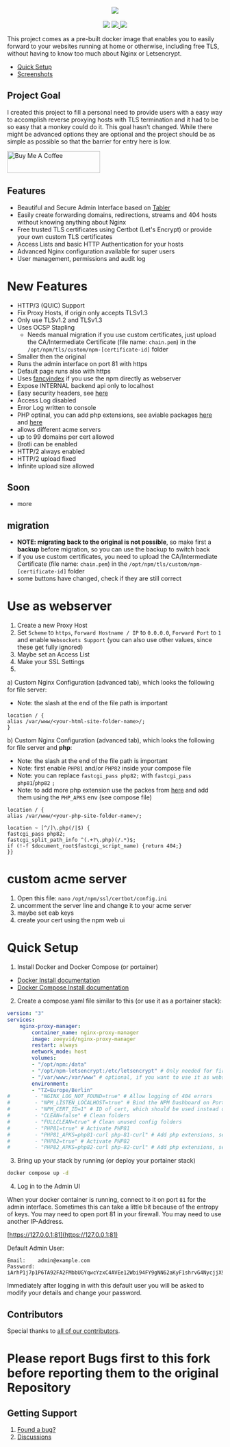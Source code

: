 <p align="center" class="items-center">
	<img src="https://nginxproxymanager.com/github.png">
	<br><br>
	<img src="https://img.shields.io/badge/version-2.9.19+-green.svg?style=for-the-badge">
	<a href="https://hub.docker.com/r/zoeyvid/nginx-proxy-manager">
		<img src="https://img.shields.io/docker/stars/zoeyvid/nginx-proxy-manager.svg?style=for-the-badge">
	</a>
	<a href="https://hub.docker.com/r/zoeyvid/nginx-proxy-manager">
		<img src="https://img.shields.io/docker/pulls/zoeyvid/nginx-proxy-manager.svg?style=for-the-badge">
	</a>
</p>


This project comes as a pre-built docker image that enables you to easily forward to your websites
running at home or otherwise, including free TLS, without having to know too much about Nginx or Letsencrypt.

- [Quick Setup](#quick-setup)
- [Screenshots](https://nginxproxymanager.com/screenshots)


## Project Goal

I created this project to fill a personal need to provide users with a easy way to accomplish reverse
proxying hosts with TLS termination and it had to be so easy that a monkey could do it. This goal hasn't changed.
While there might be advanced options they are optional and the project should be as simple as possible
so that the barrier for entry here is low.

<a href="https://www.buymeacoffee.com/jc21" target="_blank"><img src="http://public.jc21.com/github/by-me-a-coffee.png" alt="Buy Me A Coffee" style="height: 51px !important;width: 217px !important;" ></a>


## Features

- Beautiful and Secure Admin Interface based on [Tabler](https://tabler.github.io)
- Easily create forwarding domains, redirections, streams and 404 hosts without knowing anything about Nginx
- Free trusted TLS certificates using Certbot (Let's Encrypt) or provide your own custom TLS certificates
- Access Lists and basic HTTP Authentication for your hosts
- Advanced Nginx configuration available for super users
- User management, permissions and audit log


# New Features

- HTTP/3 (QUIC) Support
- Fix Proxy Hosts, if origin only accepts TLSv1.3
- Only use TLSv1.2 and TLSv1.3
- Uses OCSP Stapling
  - Needs manual migration if you use custom certificates, just upload the CA/Intermediate Certificate (file name: `chain.pem`) in the `/opt/npm/tls/custom/npm-[certificate-id]` folder
- Smaller then the original
- Runs the admin interface on port 81 with https
- Default page runs also with https
- Uses [fancyindex](https://gitHub.com/Naereen/Nginx-Fancyindex-Theme) if you use the npm directly as webserver
- Expose INTERNAL backend api only to localhost
- Easy security headers, see [here](https://github.com/GetPageSpeed/ngx_security_headers)
- Access Log disabled
- Error Log written to console
- PHP optinal, you can add php extensions, see aviable packages [here](https://pkgs.alpinelinux.org/packages?branch=edge&repo=community&arch=x86_64&name=php81-*) and [here](https://pkgs.alpinelinux.org/packages?branch=edge&repo=community&arch=x86_64&name=php82-*)
- allows different acme servers
- up to 99 domains per cert allowed
- Brotli can be enabled
- HTTP/2 always enabled
- HTTP/2 upload fixed
- Infinite upload size allowed

## Soon
- more

## migration
- **NOTE: migrating back to the original is not possible**, so make first a **backup** before migration, so you can use the backup to switch back
- if you use custom certificates, you need to upload the CA/Intermediate Certificate (file name: `chain.pem`) in the `/opt/npm/tls/custom/npm-[certificate-id]` folder
- some buttons have changed, check if they are still correct

# Use as webserver

1. Create a new Proxy Host
2. Set `Scheme` to `https`, `Forward Hostname / IP` to `0.0.0.0`, `Forward Port` to `1` and enable `Websockets Support` (you can also use other values, since these get fully ignored)
3. Maybe set an Access List
4. Make your SSL Settings
5. 
a) Custom Nginx Configuration (advanced tab), which looks the following for file server:
- Note: the slash at the end of the file path is important
```
location / {
alias /var/www/<your-html-site-folder-name>/;
}
```
b) Custom Nginx Configuration (advanced tab), which looks the following for file server and **php**:
- Note: the slash at the end of the file path is important
- Note: first enable `PHP81` and/or `PHP82` inside your compose file
- Note: you can replace `fastcgi_pass php82;` with `fastcgi_pass` `php81`/`php82` `;`
- Note: to add more php extension use the packes from [here](https://pkgs.alpinelinux.org/packages?branch=edge&repo=community&arch=x86_64&name=php8*-*) and add them using the `PHP_APKS` env (see compose file)
```
location / {
alias /var/www/<your-php-site-folder-name>/;

location ~ [^/]\.php(/|$) {
fastcgi_pass php82;
fastcgi_split_path_info ^(.+?\.php)(/.*)$;
if (!-f $document_root$fastcgi_script_name) {return 404;}
}}
```

# custom acme server
1. Open this file: `nano` `/opt/npm/ssl/certbot/config.ini`
2. uncomment the server line and change it to your acme server
3. maybe set eab keys
4. create your cert using the npm web ui

# Quick Setup

1. Install Docker and Docker Compose (or portainer)

- [Docker Install documentation](https://docs.docker.com/engine)
- [Docker Compose Install documentation](https://docs.docker.com/compose/install/linux)

2. Create a compose.yaml file similar to this (or use it as a portainer stack):

```yml
version: "3"
services:
    nginx-proxy-manager:
        container_name: nginx-proxy-manager
        image: zoeyvid/nginx-proxy-manager
        restart: always
        network_mode: host
        volumes:
        - "/opt/npm:/data"
        - "/opt/npm-letsencrypt:/etc/letsencrypt" # Only needed for first time migration from original nginx-proxy-manager to this fork
        - "/var/www:/var/www" # optional, if you want to use it as webserver for html/php
        environment:
        - "TZ=Europe/Berlin"
#        - "NGINX_LOG_NOT_FOUND=true" # Allow logging of 404 errors
#        - "NPM_LISTEN_LOCALHOST=true" # Bind the NPM Dashboard on Port 81 only to localhost
#        - "NPM_CERT_ID=1" # ID of cert, which should be used instead of dummycerts
#        - "CLEAN=false" # Clean folders
#        - "FULLCLEAN=true" # Clean unused config folders
#        - "PHP81=true" # Activate PHP81
#        - "PHP81_APKS=php81-curl php-81-curl" # Add php extensions, see aviable packages here: https://pkgs.alpinelinux.org/packages?branch=edge&repo=community&arch=x86_64&name=php81-*
#        - "PHP82=true" # Activate PHP82
#        - "PHP82_APKS=php82-curl php-82-curl" # Add php extensions, see aviable packages here: https://pkgs.alpinelinux.org/packages?branch=edge&repo=community&arch=x86_64&name=php82-*
```

3. Bring up your stack by running (or deploy your portainer stack)
```bash
docker compose up -d
```

4. Log in to the Admin UI

When your docker container is running, connect to it on port `81` for the admin interface.
Sometimes this can take a little bit because of the entropy of keys.
You may need to open port 81 in your firewall.
You may need to use another IP-Address.

[https://127.0.0.1:81](https://127.0.0.1:81)

Default Admin User:
```
Email:    admin@example.com
Password: iArhP1j7p1P6TA92FA2FMbbUGYqwcYzxC4AVEe12Wbi94FY9gNN62aKyF1shrvG4NycjjX9KfmDQiwkLZH1ZDR9xMjiG2QmoHXi
```

Immediately after logging in with this default user you will be asked to modify your details and change your password.


## Contributors

Special thanks to [all of our contributors](https://github.com/NginxProxyManager/nginx-proxy-manager/graphs/contributors).


# Please report Bugs first to this fork before reporting them to the original Repository

## Getting Support

1. [Found a bug?](https://github.com/ZoeyVid/nginx-proxy-manager/issues)
2. [Discussions](https://github.com/ZoeyVid/nginx-proxy-manager/discussions)
<!---
3. [Development Gitter](https://gitter.im/nginx-proxy-manager/community)
4. [Reddit](https://reddit.com/r/nginxproxymanager)
--->
